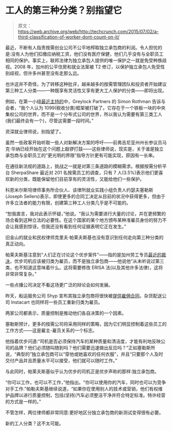 # 工人的第三种分类？别指望它

> 原文：<https://web.archive.org/web/http://techcrunch.com/2015/07/02/a-third-classification-of-worker-dont-count-on-it/>

最近，不断有人指责按需创业公司不公平地榨取独立承包商的利润。令人担忧的是:没有人为他们扣缴应纳税工资，他们没有医疗保健，他们几乎没有与全职员工相同的保护。事实上，联邦法律为独立承包人提供的唯一保护之一就是免受种族歧视。2008 年，加州的公平住房和就业法案被 T2 修订，以保护独立承包人免受性别歧视，但许多州甚至没有走那么远。

也许这并不奇怪，为了转移这种批评，越来越多的按需管理团队和投资者开始建议第三种工人分类——一种既享有灵活性又享有更大工人保护的分类——即将出现。

例如，在第一小组[最近主持的](https://web.archive.org/web/20220317010619/http://www.strictlyvc.com/2015/05/29/four-vcs-on-whats-happening-now-in-on-demand-startups/)中，Greylock Partners 的 Simon Rothman 告诉与会者，“我个人认为 1099(税收分类)框架被打破了。它存在于一个铁板一块的中央集权公司的世界，而不是一个分布式公司的世界，所以我认为需要有第三类工人(我们最终会有一个)，尽管这需要一段时间。”

资深就业律师说，别指望了。

虽然一些政客开始听取一些人对新解决方案的呼吁——前弗吉尼亚州州长参议员马克·华纳已经开始在这个问题上敲锣打鼓——这些律师说，现实是，关于谁是独立承包商与全职员工的“更光明的界限”指导方针更有可能实现，原因有一长串。

在通往新法规的道路上，挑战之一就是对第三条道路的模糊需求。根据按需分析平台 SherpaShare 最近对 201 名按需员工的调查，只有 7 人(3.5%)表示他们更喜欢新的分类，既能保留他们目前享有的灵活性，又能给他们一些保护。

科恩米尔斯坦律师事务所合伙人、该律所就业实践小组负责人约瑟夫塞勒斯(Joseph Sellers)表示，即使更多的合同工决定从目前的状况中获得更多，但由于许多立法者的能力有限，创建第三种工人分类几乎是不可能的。

“恕我直言，我对此表示怀疑，”他说。“我认为需要进行大量的讨论，并在更频繁的场合看到这种立法的必要性。在这个国家的某个地方颁布某种准雇员身份的努力不会让我感到惊讶。但我还没有看到任何证据表明它正在发生。”

旧金山的就业和民权律师克里夫·帕莱夫斯基也没有意识到任何走向第三种分类的真正动向。

帕莱夫斯基注意到“人们正在讨论这个优步案件”——指的是加州劳工专员[最近的裁决](https://web.archive.org/web/20220317010619/http://www.nytimes.com/2015/06/18/business/uber-contests-california-labor-ruling-that-says-drivers-should-be-employees.html)，优步司机应该被归类为雇员，而不是独立承包商——他说他“从未听说过第三类，也不知道这意味着什么。这将需要修改 ERISA 法(以及其他许多法律)，这将非常非常复杂。”

一些点播公司决定不看这场更广泛的辩论会如何发展。

昨天，船运服务公司 Shyp 宣布其独立承包商将很快被[提供雇佣合同](https://web.archive.org/web/20220317010619/https://beta.techcrunch.com/2015/07/01/ceo-kevin-gibbon-on-why-shyp-is-converting-its-1099-workers-into-w2-employees/)。杂货配送公司 Instacart 也同样将一些员工重新归类为雇员。

两家公司都表示，质量控制是推动他们各自决策的一个因素。

塞勒斯预计，更多的按需公司将采用同样的策略，因为它们明显控制着这些员工的工作方式——这是雇主-雇员关系的一个标志。

他指着优步问道:“司机是否必须保持汽车的某种质量和清洁度，才能有利地反映公司的品牌？他们必须随叫随到吗？他们需要迅速做出反应吗？”正如塞勒斯所说，“典型的”独立承包商可以“穿他或她喜欢的任何衣服”，并且“只要那个人及时交付产品并且质量水平可以接受，他们就可以随时工作。”

与此同时，帕莱夫斯基似乎认为优步的司机正是优步声称的那样:独立承包商。

“你可以工作，也可以不工作，”他指出。"你可以使用你的汽车，同时也可以为竞争对手工作."帕勒夫斯基继续说道，“如果你在使用别人的技术或营销，他们有权维护品牌以进行质量控制，包括(坚持)汽车必须整洁干净并符合特定标准。特许经营的方式是一样的。”

不管怎样，两位律师都非常同意:更好地区分独立承包商的新测试变得很有必要。

新的工人分类？这不太可能。